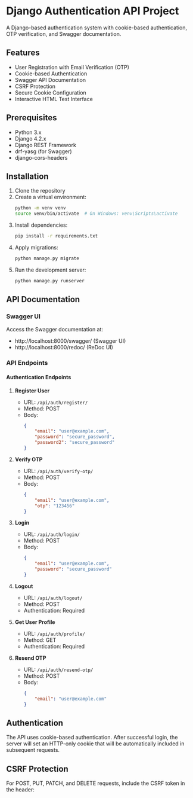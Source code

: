 # Django Authentication API Project

A Django-based authentication system with cookie-based authentication, OTP verification, and Swagger documentation.

## Features

- User Registration with Email Verification (OTP)
- Cookie-based Authentication
- Swagger API Documentation
- CSRF Protection
- Secure Cookie Configuration
- Interactive HTML Test Interface

## Prerequisites

- Python 3.x
- Django 4.2.x
- Django REST Framework
- drf-yasg (for Swagger)
- django-cors-headers

## Installation

1. Clone the repository
2. Create a virtual environment:
   ```bash
   python -m venv venv
   source venv/bin/activate  # On Windows: venv\Scripts\activate
   ```
3. Install dependencies:
   ```bash
   pip install -r requirements.txt
   ```
4. Apply migrations:
   ```bash
   python manage.py migrate
   ```
5. Run the development server:
   ```bash
   python manage.py runserver
   ```

## API Documentation

### Swagger UI
Access the Swagger documentation at:
- http://localhost:8000/swagger/ (Swagger UI)
- http://localhost:8000/redoc/ (ReDoc UI)

### API Endpoints

#### Authentication Endpoints

1. **Register User**
   - URL: `/api/auth/register/`
   - Method: POST
   - Body:
     ```json
     {
         "email": "user@example.com",
         "password": "secure_password",
         "password2": "secure_password"
     }
     ```

2. **Verify OTP**
   - URL: `/api/auth/verify-otp/`
   - Method: POST
   - Body:
     ```json
     {
         "email": "user@example.com",
         "otp": "123456"
     }
     ```

3. **Login**
   - URL: `/api/auth/login/`
   - Method: POST
   - Body:
     ```json
     {
         "email": "user@example.com",
         "password": "secure_password"
     }
     ```

4. **Logout**
   - URL: `/api/auth/logout/`
   - Method: POST
   - Authentication: Required

5. **Get User Profile**
   - URL: `/api/auth/profile/`
   - Method: GET
   - Authentication: Required

6. **Resend OTP**
   - URL: `/api/auth/resend-otp/`
   - Method: POST
   - Body:
     ```json
     {
         "email": "user@example.com"
     }
     ```

## Authentication

The API uses cookie-based authentication. After successful login, the server will set an HTTP-only cookie that will be automatically included in subsequent requests.

## CSRF Protection

For POST, PUT, PATCH, and DELETE requests, include the CSRF token in the header: